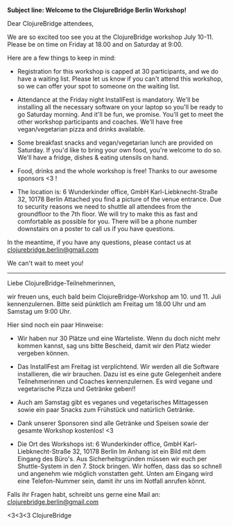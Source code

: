 **Subject line: Welcome to the ClojureBridge Berlin Workshop!**


Dear ClojureBridge attendees,

We are so excited too see you at the ClojureBridge workshop July 10-11.
Please be on time on Friday at 18.00 and on Saturday at 9:00.

Here are a few things to keep in mind:

* Registration for this workshop is capped at 30 participants, and we do have a waiting list. 
Please let us know if you can't attend this workshop, so we can offer your spot to someone on the waiting list.

* Attendance at the Friday night InstallFest is mandatory. 
We'll be installing all the necessary software on your laptop so you'll be ready to go Saturday morning. 
And it'll be fun, we promise. You'll get to meet the other workshop participants and coaches. 
We'll have free vegan/vegetarian pizza and drinks available.

* Some breakfast snacks and vegan/vegetarian lunch are provided on Saturday. 
If you'd like to bring your own food, you're welcome to do so. 
We'll have a fridge, dishes & eating utensils on hand.

* Food, drinks and the whole workshop is free! Thanks to our awesome sponsors <3 !

* The location is:
6 Wunderkinder office, GmbH Karl-Liebknecht-Straße 32, 10178 Berlin 
Attached you find a picture of the venue entrance. 
Due to security reasons we need to shuttle all attendees from the groundfloor to the 7th floor.
We will try to make this as fast and comfortable as possible for you.
There will be a phone number downstairs on a poster to call us if you have questions.

In the meantime, if you have any questions, please contact us at clojurebridge.berlin@gmail.com

We can't wait to meet you!

----- ----------- ----------

Liebe ClojureBridge-Teilnehmerinnen,

wir freuen uns, euch bald beim ClojureBridge-Workshop am 10. und 11. Juli kennenzulernen.
Bitte seid pünktlich am Freitag um 18.00 Uhr und am Samstag um 9:00 Uhr.

Hier sind noch ein paar Hinweise:

* Wir haben nur 30 Plätze und eine Warteliste. Wenn du doch nicht mehr kommen kannst, sag uns bitte Bescheid, damit wir den Platz wieder vergeben können.

* Das InstallFest am Freitag ist verplichtend. Wir werden all die Software installieren, die wir brauchen.
Dazu ist es eine gute Gelegenheit andere Teilnehmerinnen und Coaches kennenzulernen.
Es wird vegane und vegetarische Pizza und Getränke geben!!

* Auch am Samstag gibt es veganes und vegetarisches Mittagessen sowie ein paar Snacks zum Frühstück und natürlich Getränke.

* Dank unserer Sponsoren sind alle Getränke und Speisen sowie der gesamte Workshop kostenlos!  <3

* Die Ort des Workshops ist:
6 Wunderkinder office, GmbH Karl-Liebknecht-Straße 32, 10178 Berlin 
Im Anhang ist ein Bild mit dem Eingang des Büro's.
Aus Sicherheitsgründen müssen wir euch per Shuttle-System in den 7. Stock bringen.
Wir hoffen, dass das so schnell und angenehm wie möglich vonstatten geht.
Unten am Eingang wird eine Telefon-Nummer sein, damit ihr uns im Notfall anrufen könnt.

Falls ihr Fragen habt, schreibt uns gerne eine Mail an: clojurebridge.berlin@gmail.com

<3<3<3 ClojureBridge
